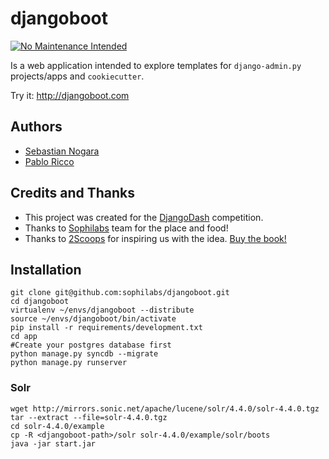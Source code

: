 # djangoboot

[![No Maintenance Intended](http://unmaintained.tech/badge.svg)](http://unmaintained.tech/)

Is a web application intended to explore templates for `django-admin.py` projects/apps and `cookiecutter`.

Try it: http://djangoboot.com


## Authors

* [Sebastian Nogara](http://github.com/snogaraleal)
* [Pablo Ricco](http://github.com/pricco)

## Credits and Thanks

* This project was created for the [DjangoDash](http://djangodash.com/) competition.
* Thanks to [Sophilabs](http://sophilabs.com) team for the place and food!
* Thanks to [2Scoops](https://django.2scoops.org/) for inspiring us with the idea.
  [Buy the book!](http://www.amazon.com/Two-Scoops-Django-Best-Practices/dp/1481879707/ref=sr_1_2?ie=UTF8&qid=1366166104&sr=8-2&tag=cn-001-20)


## Installation

    git clone git@github.com:sophilabs/djangoboot.git
    cd djangoboot
    virtualenv ~/envs/djangoboot --distribute
    source ~/envs/djangoboot/bin/activate
    pip install -r requirements/development.txt
    cd app
    #Create your postgres database first
    python manage.py syncdb --migrate
    python manage.py runserver
  
### Solr

    wget http://mirrors.sonic.net/apache/lucene/solr/4.4.0/solr-4.4.0.tgz
    tar --extract --file=solr-4.4.0.tgz
    cd solr-4.4.0/example
    cp -R <djangoboot-path>/solr solr-4.4.0/example/solr/boots
    java -jar start.jar


